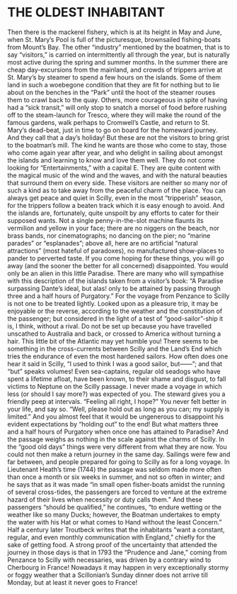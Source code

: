 # THE OLDEST INHABITANT
Then there is the mackerel fishery, which is at its height in May
and June, when St. Mary’s Pool is full of the picturesque, brownsailed fishing-boats from Mount’s Bay.
The other “industry” mentioned by the boatmen, that is to say
“visitors,” is carried on intermittently all through the year, but is
naturally most active during the spring and summer months.
In the summer there are cheap day-excursions from the mainland,
and crowds of trippers arrive at St. Mary’s by steamer to spend a
few hours on the islands. Some of them land in such a woebegone
condition that they are fit for nothing but to lie about on the
benches in the “Park” until the hoot of the steamer rouses them to
crawl back to the quay. Others, more courageous in spite of having
had a “sick transit,” will only stop to snatch a morsel of food
before rushing off to the steam-launch for Tresco, where they will
make the round of the famous gardens, walk perhaps to
Cromwell’s Castle, and return to St. Mary’s dead-beat, just in time
to go on board for the homeward journey. And they call that a
day’s holiday! But these are not the visitors to bring grist to the
boatman’s mill. The kind he wants are those who come to stay,
those who come again year after year, and who delight in sailing
about amongst the islands and learning to know and love them well. They do not come
looking for “Entertainments,” with a capital E. They are quite
content with the magical music of the wind and the waves, and
with the natural beauties that surround them on every side.
These visitors are neither so many nor of such a kind as to take
away from the peaceful charm of the place. You can always get 
peace and quiet in Scilly, even in the most “tripperish” season, for
the trippers follow a beaten track which it is easy enough to avoid.
And the islands are, fortunately, quite unspoilt by any efforts to
cater for their supposed wants. Not a single penny-in-the-slot
machine flaunts its vermilion and yellow in your face; there are no
niggers on the beach, nor brass bands, nor cinematographs; no
dancing on the pier; no “marine parades” or “esplanades”; above
all, here are no artificial “natural attractions” (most hateful of
paradoxes), no manufactured show-places to pander to perverted
taste. If you come hoping for these things, you will go away (and
the sooner the better for all concerned) disappointed. You would
only be an alien in this little Paradise.
There are many who will sympathise with this description of the
islands taken from a visitor’s book: “A Paradise surpassing
Dante’s ideal, but alas! only to be attained by passing through three
and a half hours of Purgatory.” For the voyage from Penzance to
Scilly is not one to be treated lightly. Looked upon as a pleasure
trip, it may be enjoyable or the reverse, according to the weather
and the constitution of the passenger; but considered in the light of
a test of “good-sailor”-ship it is, I think, without a rival. Do not be
set up because you have travelled unscathed to Australia and back,
or crossed to America without turning a hair. This little bit of the
Atlantic may yet humble you! There seems to be something in the
cross-currents between Scilly and the Land’s End which tries the
endurance of even the most hardened sailors. How often does one
hear it said in Scilly, “I used to think I was a good sailor, but——”;
and that “but” speaks volumes! Even sea-captains, regular old seadogs 
who have spent a lifetime afloat, have been known, to their
shame and disgust, to fall victims to Neptune on the Scilly passage.
I never made a voyage in which less (or should I say more?) was
expected of you. The steward gives you a friendly peep at
intervals. “Feeling all right, I hope?” You never felt better in your
life, and say so. “Well, please hold out as long as you can; my
supply is limited.” And you almost feel that it would be 
ungenerous to disappoint his evident expectations by “holding out”
to the end!
But what matters three and a half hours of Purgatory when once
one has attained to Paradise? And the passage weighs as nothing in
the scale against the charms of Scilly.
In the “good old days” things were very different from what they
are now. You could not then make a return journey in the same
day. Sailings were few and far between, and people prepared for
going to Scilly as for a long voyage.
In Lieutenant Heath’s time (1744) the passage was seldom made
more often than once a month or six weeks in summer, and not so
often in winter; and he says that as it was made “in small open
fisher-boats amidst the running of several cross-tides, the
passengers are forced to venture at the extreme hazard of their
lives when necessity or duty calls them.” And these passengers
“should be qualified,” he continues, “to endure wetting or the
weather like so many Ducks; however, the Boatman undertakes to
empty the water with his Hat or what comes to Hand without the
least Concern.” Half a century later Troutbeck writes that the
inhabitants “want a constant, regular, and even monthly
communication with England,” chiefly for the sake of getting food.
A strong proof of the uncertainty that attended the journey in those days is that in
1793 the “Prudence and Jane,” coming from Penzance to Scilly
with necessaries, was driven by a contrary wind to Cherbourg in
France! Nowadays it may happen in very exceptionally stormy or
foggy weather that a Scillonian’s Sunday dinner does not arrive till
Monday, but at least it never goes to France!

